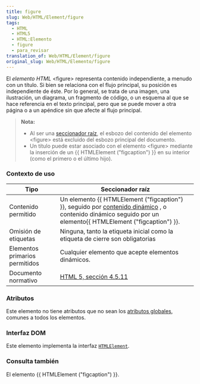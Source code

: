 ```yaml
---
title: figure
slug: Web/HTML/Element/figure
tags:
  - HTML
  - HTML5
  - HTML:Elemento
  - figure
  - para_revisar
translation_of: Web/HTML/Element/figure
original_slug: Web/HTML/Elemento/figure
---
```


El _elemento HTML_ \<figure> representa contenido independiente, a menudo con un título. Si bien se relaciona con el flujo principal, su posición es independiente de éste. Por lo general, se trata de una imagen, una ilustración, un diagrama, un fragmento de código, o un esquema al que se hace referencia en el texto principal, pero que se puede mover a otra página o a un apéndice sin que afecte al flujo principal.

> **Nota:**
>
> - Al ser una [seccionador raíz](/es/Secciones_y_esquema_de_un_documento_HTML_5#Seccionador_ra.c3.adz), el esbozo del contenido del elemento \<figure> está excluido del esbozo principal del documento.
> - Un título puede estar asociado con el elemento \<figure> mediante la inserción de un {{ HTMLElement ("figcaption") }} en su interior (como el primero o el último hijo).

### Contexto de uso

| Tipo                           | Seccionador raíz                                                                                                                                                                                                                                                           |
| ------------------------------ | -------------------------------------------------------------------------------------------------------------------------------------------------------------------------------------------------------------------------------------------------------------------------- |
| Contenido permitido            | Un elemento {{ HTMLElement ("figcaption") }}, seguido por [contenido dinámico](/en/HTML/Content_categories#flow_content) , o contenido dinámico seguido por un elemento{{ HTMLElement ("figcaption") }}. |
| Omisión de etiquetas           | Ninguna, tanto la etiqueta inicial como la etiqueta de cierre son obligatorias                                                                                                                                                                                             |
| Elementos primarios permitidos | Cualquier elemento que acepte elementos dinámicos.                                                                                                                                                                                                                         |
| Documento normativo            | [HTML 5, sección 4.5.11](http://www.whatwg.org/specs/web-apps/current-work/multipage/text-level-semantics.html#the-mark-element)                                                                                                                                           |

### Atributos

Este elemento no tiene atributos que no sean los [atributos globales](/en/HTML/Global_attributes), comunes a todos los elementos.

### Interfaz DOM

Este elemento implementa la interfaz [`HTMLElement`](/en/DOM/element).

### Consulta también

El elemento {{ HTMLElement ("figcaption") }}.
